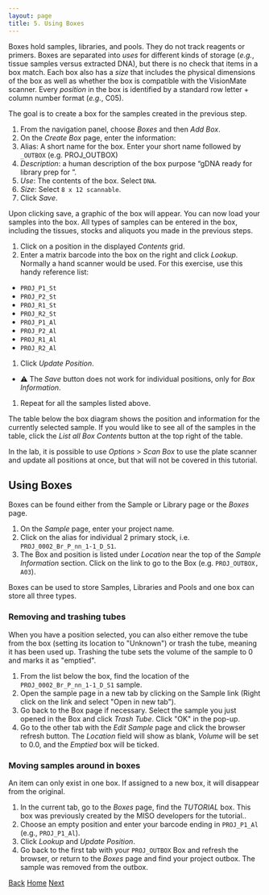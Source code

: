 ```yaml
---
layout: page
title: 5. Using Boxes
---
```


Boxes hold samples, libraries, and pools. They do not track reagents or
primers. Boxes are separated into _uses_ for different kinds of storage
(_e.g._, tissue samples versus extracted DNA), but there is no check
that items in a box match. Each box also has a _size_ that includes the
physical dimensions of the box as well as whether the box is compatible
with the VisionMate scanner. Every _position_ in the box is identified
by a standard row letter + column number format (_e.g._, C05).

The goal is to create a box for the samples created in the previous step.

1. From the navigation panel, choose _Boxes_ and then _Add Box_.
1. On the _Create Box_ page, enter the information:
  1. Alias: A short name for the box. Enter your short name followed by
     `_OUTBOX` (e.g. PROJ\_OUTBOX)
  1. _Description_: a human description of the box purpose  “gDNA ready for
    library prep for <project>”.
  1. _Use_: The contents of the box. Select `DNA`.
  1. _Size_: Select `8 x 12 scannable`.
1. Click _Save_.

Upon clicking save, a graphic of the box will appear. You can now load your
samples into the box. All types of samples can be entered in the box, including
the tissues, stocks and aliquots you made in the previous steps.

1. Click on a position in the displayed _Contents_ grid.
1. Enter a matrix barcode into the box on the right and click _Lookup_.
Normally a hand scanner would be used. For this exercise, use this handy
reference list:
  * `PROJ_P1_St`
  * `PROJ_P2_St`
  * `PROJ_R1_St`
  * `PROJ_R2_St`
  * `PROJ_P1_Al`
  * `PROJ_P2_Al`
  * `PROJ_R1_Al`
  * `PROJ_R2_Al`
1. Click _Update Position_. 
  * &#9888; The _Save_ button does not work for individual positions, only for
    _Box Information_.
1. Repeat for all the samples listed above.

The table below the box diagram shows the position and information for the
currently selected sample. If you would like to see all of the samples in the
table, click the _List all Box Contents_ button at the top right of the table.

In the lab, it is possible to use _Options_ > _Scan Box_ to use the plate
scanner and update all positions at once, but that will not be covered in this
tutorial.

## Using Boxes

Boxes can be found either from the Sample or Library page or the _Boxes_ page.

1. On the _Sample_ page, enter your project name.
1. Click on the alias for individual 2 primary stock, i.e.
`PROJ_0002_Br_P_nn_1-1_D_S1`.
1. The Box and position is listed under _Location_ near the top of the _Sample
Information_ section. Click on the link to go to the Box (e.g. `PROJ_OUTBOX,
A03`).

Boxes can be used to store Samples, Libraries and Pools and one box can store all
three types.

### Removing and trashing tubes

When you have a position selected, you can also either remove the tube from the
box (setting its location to "Unknown") or trash the tube, meaning it has been
used up. Trashing the tube sets the volume of the sample to 0 and marks it as
"emptied".

1. From the list below the box, find the location of the
`PROJ_0002_Br_P_nn_1-1_D_S1` sample.
1. Open the sample page in a new tab by clicking on the Sample link (Right click
on the link and select "Open in new tab").
1. Go back to the Box page if necessary. Select the sample you just opened in
the Box and click _Trash Tube_. Click "OK" in the pop-up.
1. Go to the other tab with the _Edit Sample_ page and click the browser refresh
button. The _Location_ field will show as blank, _Volume_ will be set to 0.0,
and the _Emptied_ box will be ticked.

### Moving samples around in boxes

An item can only exist in one box. If assigned to a new box, it will
disappear from the original.

1. In the current tab, go to the _Boxes_ page, find the _TUTORIAL_ box. This box was previously
created by the MISO developers for the tutorial..
1. Choose an empty position and enter your barcode ending in `PROJ_P1_Al` (e.g., `PROJ_P1_Al`).
1. Click _Lookup_ and _Update Position_.
1. Go back to the first tab with your `PROJ_OUTBOX` Box and refresh the
browser, or return to the _Boxes_ page and find your project outbox. The
sample was removed from the outbox.


[Back](4-samples) [Home](index) [Next](6-libraries)
